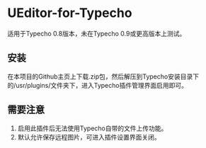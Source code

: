 UEditor-for-Typecho
===================

适用于Typecho 0.8版本，未在Typecho 0.9或更高版本上测试。

## 安装
在本项目的Github主页上下载.zip包，然后解压到Typecho安装目录下的/usr/plugins/文件夹下，进入Typecho插件管理界面启用即可。
## 需要注意
1. 启用此插件后无法使用Typecho自带的文件上传功能。
2. 默认允许保存远程图片，可进入插件设置界面关闭。
